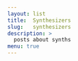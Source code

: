 ```yaml
---
layout: list
title:  Synthesizers
slug:   synthesizers
description: >
  posts about synths
menu: true
---
```


